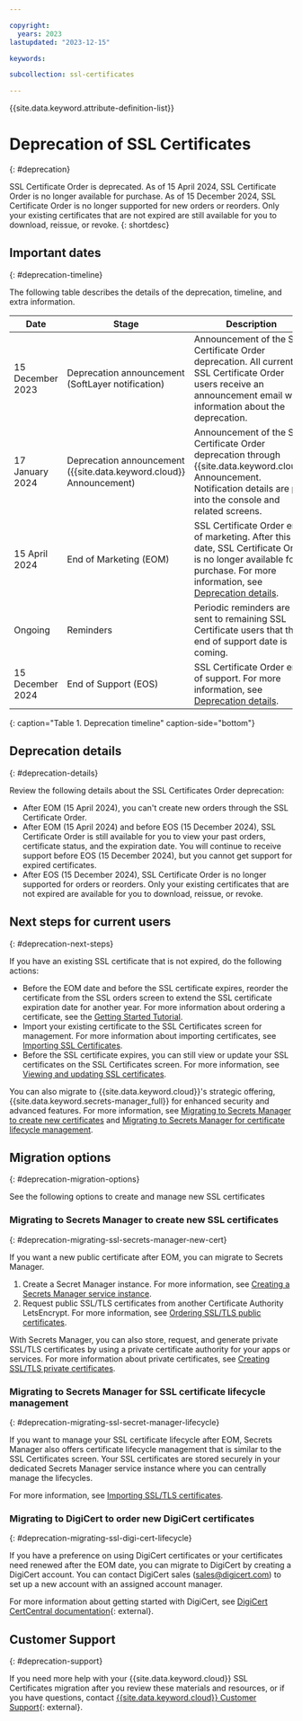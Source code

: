 ```yaml
---

copyright:
  years: 2023
lastupdated: "2023-12-15"

keywords:

subcollection: ssl-certificates

---
```


{{site.data.keyword.attribute-definition-list}}

# Deprecation of SSL Certificates
{: #deprecation}

SSL Certificate Order is deprecated. As of 15 April 2024, SSL Certificate Order is no longer available for purchase. As of 15 December 2024, SSL Certificate Order is no longer supported for new orders or reorders. Only your existing certificates that are not expired are still available for you to download, reissue, or revoke.
{: shortdesc}

## Important dates
{: #deprecation-timeline}

The following table describes the details of the deprecation, timeline, and extra information.

| Date | Stage | Description |
| --- | --- | --- |
| 15 December 2023 | Deprecation announcement (SoftLayer notification) | Announcement of the SSL Certificate Order deprecation. All current SSL Certificate Order users receive an announcement email with information about the deprecation. |
| 17 January 2024 | Deprecation announcement ({{site.data.keyword.cloud}} Announcement) | Announcement of the SSL Certificate Order deprecation through {{site.data.keyword.cloud}} Announcement. Notification details are put into the console and related screens. |
| 15 April 2024 | End of Marketing (EOM) | SSL Certificate Order end of marketing. After this date, SSL Certificate Order is no longer available for purchase. For more information, see [Deprecation details](/docs/ssl-certificates?topic=ssl-certificates-deprecation#deprecation-details#deprecation_details). |
| Ongoing | Reminders | Periodic reminders are sent to remaining SSL Certificate users that the end of support date is coming.|
| 15 December 2024 | End of Support (EOS) | SSL Certificate Order end of support. For more information, see [Deprecation details](/docs/ssl-certificates?topic=ssl-certificates-deprecation#deprecation-details#deprecation_details). |
{: caption="Table 1. Deprecation timeline" caption-side="bottom"}

## Deprecation details
{: #deprecation-details}

Review the following details about the SSL Certificates Order deprecation:

* After EOM (15 April 2024), you can't create new orders through the SSL Certificate Order.
* After EOM (15 April 2024) and before EOS (15 December 2024), SSL Certificate Order is still available for you to view your past orders, certificate status, and the expiration date. You will continue to receive support before EOS (15 December 2024), but you cannot get support for expired certificates.
* After EOS (15 December 2024), SSL Certificate Order is no longer supported for orders or reorders. Only your existing certificates that are not expired are available for you to download, reissue, or revoke.

## Next steps for current users
{: #deprecation-next-steps}

If you have an existing SSL certificate that is not expired, do the following actions:

- Before the EOM date and before the SSL certificate expires, reorder the certificate from the SSL orders screen to extend the SSL certificate expiration date for another year. For more information about ordering a certificate, see the [Getting Started Tutorial](/docs/ssl-certificates?topic=ssl-certificates-getting-started-tutorial).
- Import your existing certificate to the SSL Certificates screen for management. For more information about importing certificates, see [Importing SSL Certificates](/docs/ssl-certificates?topic=ssl-certificates-importing-ssl-certificates).
- Before the SSL certificate expires, you can still view or update your SSL certificates on the SSL Certificates screen. For more information, see [Viewing and updating SSL certificates](/docs/ssl-certificates?topic=ssl-certificates-viewing-and-updating-ssl-certificates).

You can also migrate to {{site.data.keyword.cloud}}'s strategic offering, {{site.data.keyword.secrets-manager_full}} for enhanced security and advanced features. For more information, see [Migrating to Secrets Manager to create new certificates](/docs/ssl-certificates?topic=ssl-certificates-deprecation#deprecation-migrating-ssl-secrets-manager-new-cert) and [Migrating to Secrets Manager for certificate lifecycle management](/docs/ssl-certificates?topic=ssl-certificates-deprecation#deprecation-migrating-ssl-secret-manager-lifecycle).

## Migration options
{: #deprecation-migration-options}

See the following options to create and manage new SSL certificates

### Migrating to Secrets Manager to create new SSL certificates
{: #deprecation-migrating-ssl-secrets-manager-new-cert}

If you want a new public certificate after EOM, you can migrate to Secrets Manager.

1. Create a Secret Manager instance. For more information, see [Creating a Secrets Manager service instance](/docs/secrets-manager?topic=secrets-manager-create-instance).
2. Request public SSL/TLS certificates from another Certificate Authority LetsEncrypt. For more information, see [Ordering SSL/TLS public certificates](/docs/secrets-manager?topic=secrets-manager-public-certificates).

With Secrets Manager, you can also store, request, and generate private SSL/TLS certificates by using a private certificate authority for your apps or services. For more information about private certificates, see [Creating SSL/TLS private certificates](/docs/secrets-manager?topic=secrets-manager-private-certificates).

### Migrating to Secrets Manager for SSL certificate lifecycle management
{: #deprecation-migrating-ssl-secret-manager-lifecycle}

If you want to manage your SSL certificate lifecycle after EOM, Secrets Manager also offers certificate lifecycle management that is similar to the SSL Certificates screen. Your SSL certificates are stored securely in your dedicated Secrets Manager service instance where you can centrally manage the lifecycles.

For more information, see [Importing SSL/TLS certificates](/docs/secrets-manager?topic=secrets-manager-certificates).

### Migrating to DigiCert to order new DigiCert certificates
{: #deprecation-migrating-ssl-digi-cert-lifecycle}

If you have a preference on using DigiCert certificates or your certificates need renewed after the EOM date, you can migrate to DigiCert by creating a DigiCert account. You can contact DigiCert sales (sales@digicert.com) to set up a new account with an assigned account manager.

For more information about getting started with DigiCert, see [DigiCert CertCentral documentation](https://docs.digicert.com/en/certcentral.html){: external}.

## Customer Support
{: #deprecation-support}

If you need more help with your {{site.data.keyword.cloud}} SSL Certificates migration after you review these materials and resources, or if you have questions, contact [{{site.data.keyword.cloud}} Customer Support](https://cloud.ibm.com/unifiedsupport/supportcenter){: external}.
